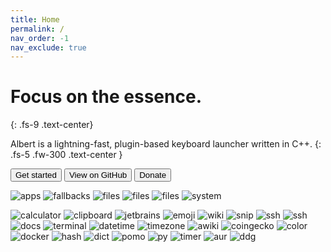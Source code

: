 ```yaml
---
title: Home
permalink: /
nav_order: -1
nav_exclude: true
---
```


# Focus on the essence.
{: .fs-9 .text-center}

Albert is a lightning-fast, plugin-based keyboard launcher written in C++.
{: .fs-5 .fw-300 .text-center }

<div class="text-center">
    <a href="/gettingstarted"><button type="button" name="button" class="btn btn-primary">Get started</button></a>
    <a href="{{site.repository}}"><button type="button" name="button" class="btn ml-2">View on GitHub</button></a>
    <a href="/donation"><button type="button" name="button" class="btn btn-yellow ml-2">Donate</button></a>
</div>

<!--{: .text-center }-->

![apps](https://d4.alternativeto.net/-9nKkKW7bZaGNadhTQen5QMTsp4c2OSpmADh-S2xAcE/rs:fit:2400:2400:0/g:ce:0:0/YWJzOi8vZGlzdC9zL2FsYmVydF80MTUwMTBfZnVsbC5wbmc.jpg)
![fallbacks](https://d4.alternativeto.net/R-NKQKWNCOf64tg0yXzh2U5JMrrTSCuv1V69QPCU0f4/rs:fit:2400:2400:0/g:ce:0:0/YWJzOi8vZGlzdC9zL2FsYmVydF8zNDIxNzBfZnVsbC5wbmc.jpg)
![files](https://d4.alternativeto.net/sKP_G3vlxViBjjHzwMe9ZnzX0wzzNQHFe_4ItzrB3CI/rs:fit:2400:2400:0/g:ce:0:0/YWJzOi8vZGlzdC9zL2FsYmVydF82MDUyNzBfZnVsbC5wbmc.jpg)
![files](https://d4.alternativeto.net/kYbl2rbEoXd0Tce6w7lT5KidQIphO8JVePGxH6eohEA/rs:fit:2400:2400:0/g:ce:0:0/YWJzOi8vZGlzdC9zL2FsYmVydF8zNDE1NzVfZnVsbC5wbmc.jpg)
![files](https://d4.alternativeto.net/aZbCs2gUk7_gqav2sj7Q7Ugf2Bxvz_XHQXNcZlDLIgw/rs:fit:2400:2400:0/g:ce:0:0/YWJzOi8vZGlzdC9zL2FsYmVydF85ODIzNTlfZnVsbC5wbmc.jpg)
![system](https://d4.alternativeto.net/4hhKZbQGSQqvZkk2rhYzy6X3xFr7eK_d_cUXMUWU3qQ/rs:fit:2400:2400:0/g:ce:0:0/YWJzOi8vZGlzdC9zL2FsYmVydF85MTM0NTdfZnVsbC5wbmc.jpg)
<!-- CHROMIUM! -->
![calculator](https://d4.alternativeto.net/EdhmF1brJJI4cwMfP7XyB2Vli37kXU2tZO_OrLFGvqw/rs:fit:2400:2400:0/g:ce:0:0/YWJzOi8vZGlzdC9zL2FsYmVydF8xMTk5MDNfZnVsbC5wbmc.jpg)
![clipboard](https://d4.alternativeto.net/JKeI1xpvzgFqXKXYxr4MyfItCo22FZTH01yau1-frKM/rs:fit:2400:2400:0/g:ce:0:0/YWJzOi8vZGlzdC9zL2FsYmVydF8yMDU2NjJfZnVsbC5wbmc.jpg)
![jetbrains](https://d4.alternativeto.net/mCn-tnenAadm51iKhEG9NhhRsN6Z0kzJFyrlQcEekLI/rs:fit:2400:2400:0/g:ce:0:0/YWJzOi8vZGlzdC9zL2FsYmVydF84NDU5MTlfZnVsbC5wbmc.jpg)
![emoji](https://d4.alternativeto.net/vTvGqR8hXeu32UL8RmfaKVCCUhU5IcQfe_UjyJR4NvQ/rs:fit:2400:2400:0/g:ce:0:0/YWJzOi8vZGlzdC9zL2FsYmVydF81NjQ3NjVfZnVsbC5wbmc.jpg)
![wiki](https://d4.alternativeto.net/CktRYyQqH6D4bjgpXCGbt2WnpyJLxPrmMr9gNCQvJnI/rs:fit:2400:2400:0/g:ce:0:0/YWJzOi8vZGlzdC9zL2FsYmVydF83OTQ5ODNfZnVsbC5wbmc.jpg)
![snip](https://d4.alternativeto.net/YRHxkyXDuVqUoDeNzTXRQ1aqiG7h7r6Th9hUEjLNEpM/rs:fit:2400:2400:0/g:ce:0:0/YWJzOi8vZGlzdC9zL2FsYmVydF8yODM3NDlfZnVsbC5wbmc.jpg)
![ssh](https://d4.alternativeto.net/lbop7nypu-Cn8KE3luiSB_W-FlA3t5bs8vJyyUWjxkk/rs:fit:2400:2400:0/g:ce:0:0/YWJzOi8vZGlzdC9zL2FsYmVydF8zNjgzNjBfZnVsbC5wbmc.jpg)
![ssh](https://d4.alternativeto.net/xPps9qFV4U7cZMoNeTo5i9tOfd7BeK3AMBLYTfuidwY/rs:fit:2400:2400:0/g:ce:0:0/YWJzOi8vZGlzdC9zL2FsYmVydF82NDE1MDZfZnVsbC5wbmc.jpg)
![docs](https://d4.alternativeto.net/3aMhmXca1dFsfrA32jAntBwJkNxapsIjV9nXUXvs1q4/rs:fit:2400:2400:0/g:ce:0:0/YWJzOi8vZGlzdC9zL2FsYmVydF8zMjE3MzZfZnVsbC5wbmc.jpg)
![terminal](https://d4.alternativeto.net/mKIAP-LeXhBCfRcAlSii0slpPbjzrL-AjYdZlHSV894/rs:fit:2400:2400:0/g:ce:0:0/YWJzOi8vZGlzdC9zL2FsYmVydF82OTQwMjhfZnVsbC5wbmc.jpg)
![datetime](https://d4.alternativeto.net/jzIZHFmgElgZE3sv_e-H0XBuHwtwRh3O1mOXNJhA2q8/rs:fit:2400:2400:0/g:ce:0:0/YWJzOi8vZGlzdC9zL2FsYmVydF83MzUyOTRfZnVsbC5wbmc.jpg)
![timezone](https://d4.alternativeto.net/Mim_conPkSZ33YPpLf8TI7EoMhxmslNkV9fNW9KygrQ/rs:fit:2400:2400:0/g:ce:0:0/YWJzOi8vZGlzdC9zL2FsYmVydF8xNTIzMDFfZnVsbC5wbmc.jpg)
![awiki](https://d4.alternativeto.net/ROcJ4qSBUbsLyRlpd45qvmBXG2F5z-TIcyxZSQf2DzE/rs:fit:2400:2400:0/g:ce:0:0/YWJzOi8vZGlzdC9zL2FsYmVydF84NTMyNzRfZnVsbC5wbmc.jpg)
![coingecko](https://d4.alternativeto.net/sij9UoLBaKfX4L-YCiHBxQbnA7PibAbTeQFNjHvh_VA/rs:fit:2400:2400:0/g:ce:0:0/YWJzOi8vZGlzdC9zL2FsYmVydF8yODYyMjJfZnVsbC5wbmc.jpg)
![color](https://d4.alternativeto.net/w5Ye-sbzq7jRZSphQ0OWTX5sfaYIohN4P_Rgyk9wLME/rs:fit:2400:2400:0/g:ce:0:0/YWJzOi8vZGlzdC9zL2FsYmVydF85MDMwMjhfZnVsbC5wbmc.jpg)
![docker ](https://d4.alternativeto.net/uqlgcLth9jltd5riF8NCIUtWDEmQaxpsa_BllTUHZhk/rs:fit:2400:2400:0/g:ce:0:0/YWJzOi8vZGlzdC9zL2FsYmVydF80NTgxMjBfZnVsbC5wbmc.jpg)
![hash](https://d4.alternativeto.net/pwBY-eHCInO8SWTWL5OxOHyEqZ8jGuMs7d1KYTJ2SRw/rs:fit:2400:2400:0/g:ce:0:0/YWJzOi8vZGlzdC9zL2FsYmVydF80MzkxMzhfZnVsbC5wbmc.jpg)
![dict](https://d4.alternativeto.net/MjSepVY1GWtlpWIGfWJV_afDJ0JRHKQIj2UkNrhD96c/rs:fit:2400:2400:0/g:ce:0:0/YWJzOi8vZGlzdC9zL2FsYmVydF8xNTY3NDZfZnVsbC5wbmc.jpg)
![pomo](https://d4.alternativeto.net/qgw00BMyANjNT35G4Usnhcntb7UDGaSSqLryVcVDQ3Y/rs:fit:2400:2400:0/g:ce:0:0/YWJzOi8vZGlzdC9zL2FsYmVydF8yMDc0MzBfZnVsbC5wbmc.jpg)
![py](https://d4.alternativeto.net/xSQ-MHU5ONMBlHn5o5-qV43LGNPQ8e6ZPEVcCcVbZ-U/rs:fit:2400:2400:0/g:ce:0:0/YWJzOi8vZGlzdC9zL2FsYmVydF84MzU3NzJfZnVsbC5wbmc.jpg)
![timer](https://d4.alternativeto.net/FR6Jg6XfCqdth1_ru4MftpYgYcRT1e_eN7Hw8keIj4M/rs:fit:2400:2400:0/g:ce:0:0/YWJzOi8vZGlzdC9zL2FsYmVydF81Njc5NzZfZnVsbC5wbmc.jpg)
![aur](https://d4.alternativeto.net/M7GzRTbZD1Me5JQ8wns6C7uILsbZKAkIZOMaagp_APU/rs:fit:2400:2400:0/g:ce:0:0/YWJzOi8vZGlzdC9zL2FsYmVydF8yNjA4ODVfZnVsbC5wbmc.jpg)
![ddg](https://d4.alternativeto.net/MvOvaR5fwQuiPQCq3kwQICIgTKLj3cQwufTw4BLw66Q/rs:fit:2400:2400:0/g:ce:0:0/YWJzOi8vZGlzdC9zL2FsYmVydF80ODE3OTBfZnVsbC5wbmc.jpg)


